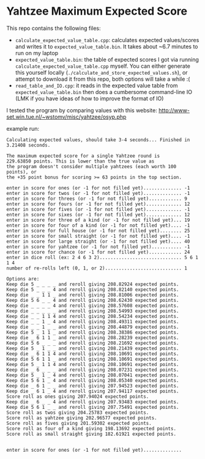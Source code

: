 # Yahtzee Maximum Expected Score

This repo contains the following files:
- `calculate_expected_value_table.cpp`: calculates expected values/scores and writes it to `expected_value_table.bin`. It takes about ~6.7 minutes to run on my laptop
- `expected_value_table.bin`: the table of expected scores I got via running `calculate_expected_value_table.cpp` myself. You can either generate this yourself locally (`./calculate_and_store_expected_values.sh`), or attempt to download it from this repo, both options will take a while :(
- `read_table_and_IO.cpp`: it reads in the expected value table from `expected_value_table.bin` then does a cumbersome command-line IO (LMK if you have ideas of how to improve the format of IO)

I tested the program by comparing values with this website: http://www-set.win.tue.nl/~wstomv/misc/yahtzee/osyp.php


example run:

```
Calculating expected values, should take 3-4 seconds... Finished in 3.21408 seconds.

The maximum expected score for a single Yahtzee round is
229.63850 points. This is lower than the true value as
the program doesn't consider multiple yahtzees (each worth 100 points), or
the +35 point bonus for scoring >= 63 points in the top section.

enter in score for ones (or -1 for not filled yet).............. -1
enter in score for twos (or -1 for not filled yet).............. -1
enter in score for threes (or -1 for not filled yet)............ 9
enter in score for fours (or -1 for not filled yet)............. 12
enter in score for fives (or -1 for not filled yet)............. -1
enter in score for sixes (or -1 for not filled yet)............. 12
enter in score for three of a kind (or -1 for not filled yet)... 19
enter in score for four of a kind (or -1 for not filled yet).... -1
enter in score for full house (or -1 for not filled yet)........ 25
enter in score for small straight (or -1 for not filled yet).... -1
enter in score for large straight (or -1 for not filled yet).... 40
enter in score for yahtzee (or -1 for not filled yet)........... -1
enter in score for chance (or -1 for not filled yet)............ 24
enter in dice roll (ex: 2 4 6 3 2).............................. 5 6 1 1 4
number of re-rolls left (0, 1, or 2)............................ 1

Options are:
Keep die 5 _ _ _ _ and reroll giving 208.82924 expected points.
Keep die 5 _ _ _ 4 and reroll giving 208.82140 expected points.
Keep die _ _ 1 1 _ and reroll giving 208.81006 expected points.
Keep die 5 6 _ _ 4 and reroll giving 208.62430 expected points.
Keep die _ _ _ _ 4 and reroll giving 208.57608 expected points.
Keep die _ _ _ _ _ and reroll giving 208.54993 expected points.
Keep die _ _ 1 1 4 and reroll giving 208.54234 expected points.
Keep die _ _ 1 _ 4 and reroll giving 208.49311 expected points.
Keep die _ _ 1 _ _ and reroll giving 208.44879 expected points.
Keep die 5 _ 1 1 _ and reroll giving 208.38386 expected points.
Keep die _ 6 1 1 _ and reroll giving 208.28239 expected points.
Keep die 5 6 _ _ _ and reroll giving 208.21692 expected points.
Keep die 5 _ 1 _ _ and reroll giving 208.21439 expected points.
Keep die _ 6 1 1 4 and reroll giving 208.10691 expected points.
Keep die 5 6 1 1 _ and reroll giving 208.10691 expected points.
Keep die 5 _ 1 1 4 and reroll giving 208.10691 expected points.
Keep die _ 6 _ _ _ and reroll giving 208.07231 expected points.
Keep die 5 _ 1 _ 4 and reroll giving 208.07041 expected points.
Keep die 5 6 1 _ 4 and reroll giving 208.05340 expected points.
Keep die _ 6 1 _ _ and reroll giving 207.94523 expected points.
Keep die _ 6 1 _ 4 and reroll giving 207.94117 expected points.
Score roll as ones giving 207.94024 expected points.
Keep die _ 6 _ _ 4 and reroll giving 207.93483 expected points.
Keep die 5 6 1 _ _ and reroll giving 207.75491 expected points.
Score roll as twos giving 204.25783 expected points.
Score roll as yahtzee giving 202.96577 expected points.
Score roll as fives giving 201.59302 expected points.
Score roll as four of a kind giving 198.13692 expected points.
Score roll as small straight giving 182.61921 expected points.


enter in score for ones (or -1 for not filled yet)..............
```
